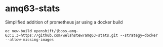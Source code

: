 # amq63-stats

Simplified addition of prometheus jar using a docker build

```
oc new-build openshift/jboss-amq-63:1.3~https://github.com/welshstew/amq63-stats.git --strategy=docker --allow-missing-images
```
